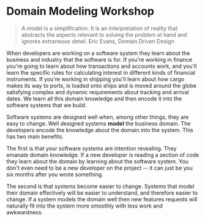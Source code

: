 # Domain Modeling Workshop

> A model is a simplification. It is an interpretation of reality that abstracts the aspects relevant to solving the problem at hand and ignores extraneous detail.
> Eric Evans, Domain Driven Design

When developers are working on a software system they learn about the business and industry that the software is for. If you're working in finance you're going to learn about how transactions and accounts work, and you'll learn the specific rules for calculating interest in different kinds of financial instruments. If you're working in shipping you'll learn about how cargo makes its way to ports, is loaded onto ships and is moved around the globe satisfying complex and dynamic requirements about tracking and arrival dates. We learn all this domain knowledge and then encode it into the software systems that we build.

Software systems are designed well when, among other things, they are easy to change. Well designed systems **model** the business domain. The developers encode the knowledge about the domain into the system. This has two main benefits.

The first is that your software systems are intention revealing. They emanate domain knowledge. If a new developer is reading a section of code they learn about the domain by learning about the software system. You don't even need to be a new developer on the project -- it can just be you six months after you wrote something.

The second is that systems become easier to change. Systems that model their domain effectively will be easier to understand, and therefore easier to change. If a system models the domain well then new features requests will naturally fit into the system more smoothly with less work and awkwardness.
